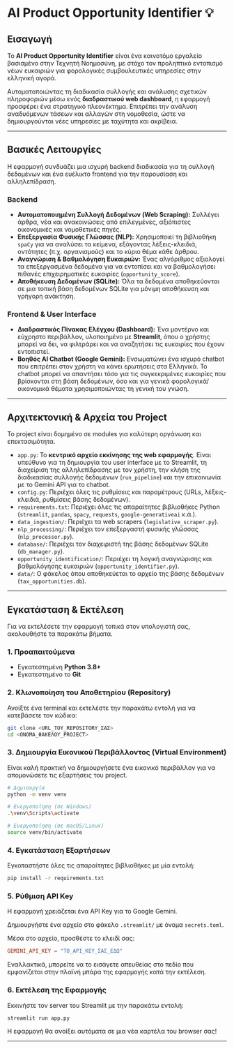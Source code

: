 # AI Product Opportunity Identifier 💡

## Εισαγωγή

Το **AI Product Opportunity Identifier** είναι ένα καινοτόμο εργαλείο βασισμένο στην Τεχνητή Νοημοσύνη, με στόχο τον προληπτικό εντοπισμό νέων ευκαιριών για φορολογικές συμβουλευτικές υπηρεσίες στην ελληνική αγορά.

Αυτοματοποιώντας τη διαδικασία συλλογής και ανάλυσης σχετικών πληροφοριών μέσω ενός **διαδραστικού web dashboard**, η εφαρμογή προσφέρει ένα στρατηγικό πλεονέκτημα. Επιτρέπει την ανάλυση αναδυόμενων τάσεων και αλλαγών στη νομοθεσία, ώστε να δημιουργούνται νέες υπηρεσίες με ταχύτητα και ακρίβεια.

---

## Βασικές Λειτουργίες

Η εφαρμογή συνδυάζει μια ισχυρή backend διαδικασία για τη συλλογή δεδομένων και ένα ευέλικτο frontend για την παρουσίαση και αλληλεπίδραση.

### Backend

- **Αυτοματοποιημένη Συλλογή Δεδομένων (Web Scraping):** Συλλέγει άρθρα, νέα και ανακοινώσεις από επιλεγμένες, αξιόπιστες οικονομικές και νομοθετικές πηγές.
- **Επεξεργασία Φυσικής Γλώσσας (NLP):** Χρησιμοποιεί τη βιβλιοθήκη `spaCy` για να αναλύσει τα κείμενα, εξάγοντας λέξεις-κλειδιά, οντότητες (π.χ. οργανισμούς) και το κύριο θέμα κάθε άρθρου.
- **Αναγνώριση & Βαθμολόγηση Ευκαιριών:** Ένας αλγόριθμος αξιολογεί τα επεξεργασμένα δεδομένα για να εντοπίσει και να βαθμολογήσει πιθανές επιχειρηματικές ευκαιρίες (`opportunity_score`).
- **Αποθήκευση Δεδομένων (SQLite):** Όλα τα δεδομένα αποθηκεύονται σε μια τοπική βάση δεδομένων SQLite για μόνιμη αποθήκευση και γρήγορη ανάκτηση.

### Frontend & User Interface

- **Διαδραστικός Πίνακας Ελέγχου (Dashboard):** Ένα μοντέρνο και εύχρηστο περιβάλλον, υλοποιημένο με **Streamlit**, όπου ο χρήστης μπορεί να δει, να φιλτράρει και να αναζητήσει τις ευκαιρίες που έχουν εντοπιστεί.
- **Βοηθός AI Chatbot (Google Gemini):** Ενσωματώνει ένα ισχυρό chatbot που επιτρέπει στον χρήστη να κάνει ερωτήσεις στα Ελληνικά. Το chatbot μπορεί να απαντήσει τόσο για τις συγκεκριμένες ευκαιρίες που βρίσκονται στη βάση δεδομένων, όσο και για γενικά φορολογικά/οικονομικά θέματα χρησιμοποιώντας τη γενική του γνώση.

---

## Αρχιτεκτονική & Αρχεία του Project

Το project είναι δομημένο σε modules για καλύτερη οργάνωση και επεκτασιμότητα.

- `app.py`: Το **κεντρικό αρχείο εκκίνησης της web εφαρμογής**. Είναι υπεύθυνο για τη δημιουργία του user interface με το Streamlit, τη διαχείριση της αλληλεπίδρασης με τον χρήστη, την κλήση της διαδικασίας συλλογής δεδομένων (`run_pipeline`) και την επικοινωνία με το Gemini API για το chatbot.
- `config.py`: Περιέχει όλες τις ρυθμίσεις και παραμέτρους (URLs, λέξεις-κλειδιά, ρυθμίσεις βάσης δεδομένων).
- `requirements.txt`: Περιέχει όλες τις απαραίτητες βιβλιοθήκες Python (`streamlit`, `pandas`, `spacy`, `requests`, `google-generativeai` κ.ά.).
- `data_ingestion/`: Περιέχει τα web scrapers (`legislative_scraper.py`).
- `nlp_processing/`: Περιέχει τον επεξεργαστή φυσικής γλώσσας (`nlp_processor.py`).
- `database/`: Περιέχει τον διαχειριστή της βάσης δεδομένων SQLite (`db_manager.py`).
- `opportunity_identification/`: Περιέχει τη λογική αναγνώρισης και βαθμολόγησης ευκαιριών (`opportunity_identifier.py`).
- `data/`: Ο φάκελος όπου αποθηκεύεται το αρχείο της βάσης δεδομένων (`tax_opportunities.db`).

---

## Εγκατάσταση & Εκτέλεση

Για να εκτελέσετε την εφαρμογή τοπικά στον υπολογιστή σας, ακολουθήστε τα παρακάτω βήματα.

### 1. Προαπαιτούμενα

- Εγκατεστημένη **Python 3.8+**
- Εγκατεστημένο το **Git**

### 2. Κλωνοποίηση του Αποθετηρίου (Repository)

Ανοίξτε ένα terminal και εκτελέστε την παρακάτω εντολή για να κατεβάσετε τον κώδικα:

```bash
git clone <URL_ΤΟΥ_REPOSITORY_ΣΑΣ>
cd <ΟΝΟΜΑ_ΦΑΚΕΛΟΥ_PROJECT>
```

### 3. Δημιουργία Εικονικού Περιβάλλοντος (Virtual Environment)

Είναι καλή πρακτική να δημιουργήσετε ένα εικονικό περιβάλλον για να απομονώσετε τις εξαρτήσεις του project.

```bash
# Δημιουργία
python -m venv venv

# Ενεργοποίηση (σε Windows)
.\venv\Scripts\activate

# Ενεργοποίηση (σε macOS/Linux)
source venv/bin/activate
```

### 4. Εγκατάσταση Εξαρτήσεων

Εγκαταστήστε όλες τις απαραίτητες βιβλιοθήκες με μία εντολή:

```bash
pip install -r requirements.txt
```

### 5. Ρύθμιση API Key

Η εφαρμογή χρειάζεται ένα API Key για το Google Gemini.

Δημιουργήστε ένα αρχείο στο φάκελο `.streamlit/` με όνομα `secrets.toml`.

Μέσα στο αρχείο, προσθέστε το κλειδί σας:

```toml
GEMINI_API_KEY = "ΤΟ_API_KEY_ΣΑΣ_ΕΔΩ"
```

Εναλλακτικά, μπορείτε να το εισάγετε απευθείας στο πεδίο που εμφανίζεται στην πλαϊνή μπάρα της εφαρμογής κατά την εκτέλεση.

### 6. Εκτέλεση της Εφαρμογής

Εκκινήστε τον server του Streamlit με την παρακάτω εντολή:

```bash
streamlit run app.py
```

Η εφαρμογή θα ανοίξει αυτόματα σε μια νέα καρτέλα του browser σας!

---
